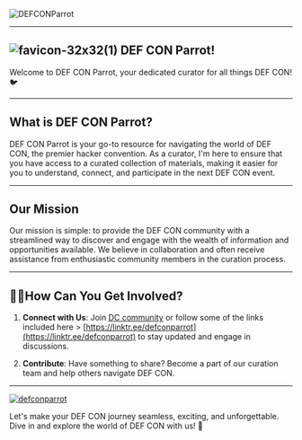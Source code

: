 ![DEFCONParrot](https://github.com/DefconParrot/.github/assets/30528167/5727d941-1f22-4c7d-99e2-b4affb52a873)

--- 

## ![favicon-32x32(1)](https://github.com/DefconParrot/.github/assets/30528167/d2b0c616-badf-459b-9db8-df013d0935c2) DEF CON Parrot! 

Welcome to DEF CON Parrot, your dedicated curator for all things DEF CON! 🐦</p>


---

## What is DEF CON Parrot?

DEF CON Parrot is your go-to resource for navigating the world of DEF CON, the premier hacker convention. As a curator, I'm here to ensure that you have access to a curated collection of materials, making it easier for you to understand, connect, and participate in the next DEF CON event.

---

## Our Mission

Our mission is simple: to provide the DEF CON community with a streamlined way to discover and engage with the wealth of information and opportunities available. We believe in collaboration and often receive assistance from enthusiastic community members in the curation process.


---

## 👩‍💻How Can You Get Involved?

1. **Connect with Us**: Join [DC community](https://forum.defcon.org/social-groups) or follow some of the links included here > [https://linktr.ee/defconparrot](https://linktr.ee/defconparrot) to stay updated and engage in discussions.

2. **Contribute**: Have something to share? Become a part of our curation team and help others navigate DEF CON.

---

<p align="left"> <a href="https://twitter.com/defconparrot" target="blank"><img src="https://img.shields.io/twitter/follow/defconparrot?logo=twitter&style=for-the-badge" alt="defconparrot" /></a> </p>

Let's make your DEF CON journey seamless, exciting, and unforgettable. Dive in and explore the world of DEF CON with us! 🚀

